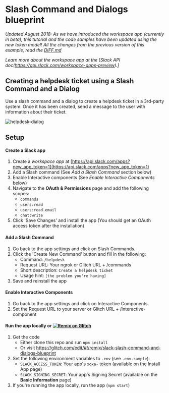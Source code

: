 # Slash Command and Dialogs blueprint

*Updated August 2018: As we have introduced the workspace app (currently in beta), this tutorial and the code samples have been updated using the new token model! All the changes from the previous version of this example, read the [DIFF.md](DIFF.md)*

*Learn more about the workspace app at the [Slack API doc(https://api.slack.com/workspace-apps-preview).]*

## Creating a helpdesk ticket using a Slash Command and a Dialog

Use a slash command and a dialog to create a helpdesk ticket in a 3rd-party system. Once it has been created, send a message to the user with information about their ticket.

![helpdesk-dialog](https://user-images.githubusercontent.com/700173/30929774-5fe9f0e2-a374-11e7-958e-0d8c362f89a3.gif)

## Setup

#### Create a Slack app

1. Create a *workspace app* at [https://api.slack.com/apps?new_app_token=1](https://api.slack.com/apps?new_app_token=1)
2. Add a Slash command (See *Add a Slash Command* section below)
3. Enable Interactive components (See *Enable Interactive Components* below)
4. Navigate to the **OAuth & Permissions** page and add the following scopes:
    * `commands`
    * `users:read`
    * `users:read.email`
    * `chat:write`
5. Click 'Save Changes' and install the app (You should get an OAuth access token after the installation)

#### Add a Slash Command
1. Go back to the app settings and click on Slash Commands.
1. Click the 'Create New Command' button and fill in the following:
    * Command: `/helpdesk`
    * Request URL: Your ngrok or Glitch URL + /commands
    * Short description: `Create a helpdesk ticket`
    * Usage hint: `[the problem you're having]`
1. Save and reinstall the app

#### Enable Interactive Components
1. Go back to the app settings and click on Interactive Components.
1. Set the Request URL to your server or Glitch URL + /interactive-component

#### Run the app locally or [![Remix on Glitch](https://cdn.glitch.com/2703baf2-b643-4da7-ab91-7ee2a2d00b5b%2Fremix-button.svg)](https://glitch.com/edit/#!/remix/slack-slash-command-and-dialogs-blueprint)
1. Get the code
    * Either clone this repo and run `npm install`
    * Or visit https://glitch.com/edit/#!/remix/slack-slash-command-and-dialogs-blueprint
2. Set the following environment variables to `.env` (see `.env.sample`):
    * `SLACK_ACCESS_TOKEN`: Your app's `xoxa-` token (available on the Install App page)
    * `SLACK_SIGNING_SECRET`: Your app's Signing Secret (available on the **Basic Information** page)
3. If you're running the app locally, run the app (`npm start`)
